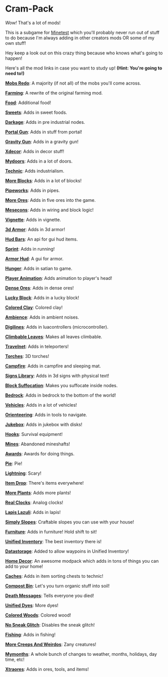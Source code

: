 # Cram-Pack

_Wow!_ That's a lot of mods!

This is a subgame for [Minetest](http://www.minetest.net/) which you'll probably never run out of stuff to do because I'm always adding in other creators mods OR some of my own stuff!

Hey keep a look out on this crazy thing because who knows what's going to happen!

Here's all the mod links in case you want to study up! __(Hint: You're going to need to!)__

__[Mobs Redo](https://forum.minetest.net/viewtopic.php?t=9917)__: A majority (if not all) of the mobs you'll come across.

__[Farming](https://forum.minetest.net/viewtopic.php?t=9019)__: A rewrite of the original farming mod.

__[Food](https://forum.minetest.net/viewtopic.php?f=11&t=2960)__: Additional food!

__[Sweets](https://forum.minetest.net/viewtopic.php?id=9039)__: Adds in sweet foods.

__[Darkage](https://forum.minetest.net/viewtopic.php?id=10063)__: Adds in pre industrial nodes.

__[Portal Gun](https://forum.minetest.net/viewtopic.php?f=9&t=12772)__: Adds in stuff from portal!

__[Gravity Gun](https://forum.minetest.net/viewtopic.php?f=9&t=14056)__: Adds in a gravity gun!

__[Xdecor](https://forum.minetest.net/viewtopic.php?f=11&t=12534)__: Adds in decor stuff!

__[Mydoors](https://forum.minetest.net/viewtopic.php?f=11&t=10626)__: Adds in a lot of doors.

__[Technic](https://forum.minetest.net/viewtopic.php?f=11&t=2538)__: Adds industrialism.

__[More Blocks](https://forum.minetest.net/viewtopic.php?f=11&t=509)__: Adds in a lot of blocks!

__[Pipeworks](https://forum.minetest.net/viewtopic.php?f=11&t=2155)__: Adds in pipes.

__[More Ores](https://forum.minetest.net/viewtopic.php?id=549)__: Adds in five ores into the game.

__[Mesecons](https://forum.minetest.net/viewtopic.php?f=11&t=628)__: Adds in wiring and block logic!

__[Vignette](https://forum.minetest.net/viewtopic.php?t=14903)__: Adds in vignette.

__[3d Armor](https://forum.minetest.net/viewtopic.php?t=4654)__: Adds in 3d armor!

__[Hud Bars](https://forum.minetest.net/viewtopic.php?f=11&t=11153)__: An api for gui hud items.

__[Sprint](https://forum.minetest.net/viewtopic.php?f=11&t=9650)__: Adds in running!

__[Armor Hud](https://forum.minetest.net/viewtopic.php?f=9&t=11337)__: A gui for armor.

__[Hunger](https://forum.minetest.net/viewtopic.php?f=11&t=11336)__: Adds in satian to game.

__[Player Animation](https://forum.minetest.net/viewtopic.php?t=12189)__: Adds animation to player's head!

__[Dense Ores](https://forum.minetest.net/viewtopic.php?f=11&t=10373)__: Adds in dense ores!

__[Lucky Block](https://forum.minetest.net/viewtopic.php?f=11&t=13284)__: Adds in a lucky block!

__[Colored Clay](https://forum.minetest.net/viewtopic.php?f=11&t=15651)__: Colored clay!

__[Ambience](https://forum.minetest.net/viewtopic.php?f=11&t=2807)__: Adds in ambient noises.

__[Digilines](https://forum.minetest.net/viewtopic.php?f=11&t=5263)__: Adds in luacontrollers (microcontroller).

__[Climbable Leaves](https://forum.minetest.net/viewtopic.php?f=11&t=15679)__: Makes all leaves climbable.

__[Travelnet](https://forum.minetest.net/viewtopic.php?t=4877)__: Adds in teleporters!

__[Torches](https://forum.minetest.net/viewtopic.php?f=11&t=14359)__: 3D torches!

__[Campfire](https://forum.minetest.net/viewtopic.php?f=11&t=10569)__: Adds in campfire and sleeping mat.

__[Signs Library](https://forum.minetest.net/viewtopic.php?t=13762)__: Adds in 3d signs with physical text!

__[Block Suffocation](https://forum.minetest.net/viewtopic.php?f=11&t=15304)__: Makes you suffocate inside nodes.

__[Bedrock](https://forum.minetest.net/viewtopic.php?f=11&t=11271)__: Adds in bedrock to the bottom of the world!

__[Vehicles](https://forum.minetest.net/viewtopic.php?f=9&t=15610)__: Adds in a lot of vehicles!

__[Orienteering](https://forum.minetest.net/viewtopic.php?f=9&t=15247)__: Adds in tools to navigate.

__[Jukebox](https://forum.minetest.net/viewtopic.php?f=9&t=9485)__: Adds in jukebox with disks!

__[Hooks](https://forum.minetest.net/viewtopic.php?f=9&t=13634)__: Survival equipment!

__[Mines](https://forum.minetest.net/viewtopic.php?id=6307)__: Abandoned mineshafts!

__[Awards](https://forum.minetest.net/viewtopic.php?t=4870)__: Awards for doing things.

__[Pie](https://forum.minetest.net/viewtopic.php?f=11&t=13285)__: Pie!

__[Lightning](https://github.com/minetest-mods/lightning)__: Scary!

__[Item Drop](https://github.com/jordan4ibanez/item_drop)__: There's items everywhere!

__[More Plants](https://forum.minetest.net/viewtopic.php?f=9&t=14470)__: Adds more plants!

__[Real Clocks](https://forum.minetest.net/viewtopic.php?t=11385)__: Analog clocks!

__[Lapis Lazuli](https://forum.minetest.net/viewtopic.php?t=11287)__: Adds in lapis!

__[Simply Slopes](https://forum.minetest.net/viewtopic.php?f=11&t=13555)__: Craftable slopes you can use with your house!

__[Furniture](https://forum.minetest.net/viewtopic.php?f=11&t=14910)__: Adds in furniture! Hold shift to sit!

__[Unified Inventory](https://forum.minetest.net/viewtopic.php?t=12767)__: The best inventory there is!

__[Datastorage](https://github.com/minetest-technic/datastorage)__: Added to allow waypoins in Unified Inventory!

__[Home Decor](https://forum.minetest.net/viewtopic.php?pid=26061)__: An awesome modpack which adds in tons of things you can add to your home!

__[Caches](https://forum.minetest.net/viewtopic.php?f=11&t=14425)__: Adds in item sorting chests to technic!

__[Compost Bin](https://forum.minetest.net/viewtopic.php?f=11&t=14561)__: Let's you turn organic stuff into soil!

__[Death Messages](https://forum.minetest.net/viewtopic.php?f=11&t=8821)__: Tells everyone you died!

__[Unified Dyes](https://forum.minetest.net/viewtopic.php?pid=28399)__: More dyes!

__[Colored Woods](https://forum.minetest.net/viewtopic.php?pid=32039)__: Colored wood!

__[No Sneak Glitch](https://forum.minetest.net/viewtopic.php?f=11&t=10424)__: Disables the sneak glitch!

__[Fishing](https://github.com/MinetestForFun/fishing)__: Adds in fishing!

__[More Creeps And Weirdos](https://forum.minetest.net/viewtopic.php?f=9&t=15822)__: Zany creatures!

__[Mymonths](https://forum.minetest.net/viewtopic.php?f=9&t=13639)__: A whole bunch of changes to weather, months, holidays, day time, etc!

__[Xtraores](https://forum.minetest.net/viewtopic.php?f=11&t=12798)__: Adds in ores, tools, and items!


